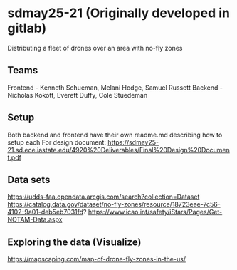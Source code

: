 # sdmay25-21 (Originally developed in gitlab)
Distributing a fleet of drones over an area with no-fly zones

## Teams
Frontend - Kenneth Schueman, Melani Hodge, Samuel Russett
Backend - Nicholas Kokott, Everett Duffy, Cole Stuedeman

## Setup
Both backend and frontend have their own readme.md describing how to setup each
For design document: https://sdmay25-21.sd.ece.iastate.edu/4920%20Deliverables/Final%20Design%20Document.pdf

## Data sets
https://udds-faa.opendata.arcgis.com/search?collection=Dataset
https://catalog.data.gov/dataset/no-fly-zones/resource/18723eae-7c56-4102-9a01-deb5eb7031fd?
https://www.icao.int/safety/iStars/Pages/Get-NOTAM-Data.aspx

## Exploring the data (Visualize)
https://mapscaping.com/map-of-drone-fly-zones-in-the-us/
